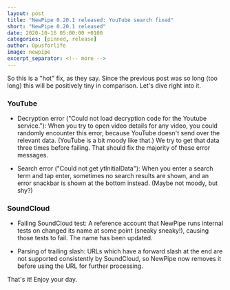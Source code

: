 ```yaml
---
layout: post
title: "NewPipe 0.20.1 released: YouTube search fixed"
short: "NewPipe 0.20.1 released"
date: 2020-10-16 05:00:00 +0100
categories: [pinned, release]
author: Opusforlife
image: newpipe
excerpt_separator: <!-- more -->
---
```


So this is a "hot" fix, as they say. Since the previous post was so long (too long) this will be positively tiny in comparison. Let's dive right into it.

### YouTube

- Decryption error ("Could not load decryption code for the Youtube service."): When you try to open video details for any video, you could randomly encounter this error, because YouTube doesn't send over the relevant data. (YouTube is a bit moody like that.) We try to get that data three times before failing. That should fix the majority of these error messages.

- Search error ("Could not get ytInitialData"): When you enter a search term and tap enter, sometimes no search results are shown, and an error snackbar is shown at the bottom instead. (Maybe not moody, but shy?)

### SoundCloud

- Failing SoundCloud test: A reference account that NewPipe runs internal tests on changed its name at some point (sneaky sneaky!), causing those tests to fail. The name has been updated.

- Parsing of trailing slash: URLs which have a forward slash at the end are not supported consistently by SoundCloud, so NewPipe now removes it before using the URL for further processing.

That's it! Enjoy your day.
